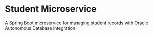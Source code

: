 # Student Microservice
A Spring Boot microservice for managing student records with Oracle Autonomous Database integration.
